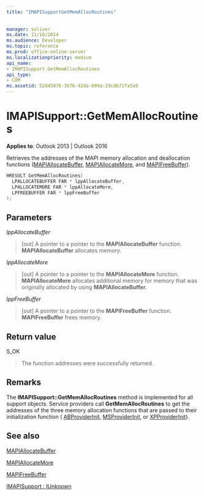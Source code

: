 ```yaml
---
title: "IMAPISupportGetMemAllocRoutines"
 
 
manager: soliver
ms.date: 11/16/2014
ms.audience: Developer
ms.topic: reference
ms.prod: office-online-server
ms.localizationpriority: medium
api_name:
- IMAPISupport.GetMemAllocRoutines
api_type:
- COM
ms.assetid: 52d45876-367b-42da-b99a-29cdb71fa5a9
---
```


# IMAPISupport::GetMemAllocRoutines

  
  
**Applies to**: Outlook 2013 | Outlook 2016 
  
Retrieves the addresses of the MAPI memory allocation and deallocation functions ([MAPIAllocateBuffer](mapiallocatebuffer.md), [MAPIAllocateMore](mapiallocatemore.md), and [MAPIFreeBuffer](mapifreebuffer.md)).
  
```cpp
HRESULT GetMemAllocRoutines(
  LPALLOCATEBUFFER FAR * lppAllocateBuffer,
  LPALLOCATEMORE FAR * lppAllocateMore,
  LPFREEBUFFER FAR * lppFreeBuffer
);
```

## Parameters

 _lppAllocateBuffer_
  
> [out] A pointer to a pointer to the **MAPIAllocateBuffer** function. **MAPIAllocateBuffer** allocates memory. 
    
 _lppAllocateMore_
  
> [out] A pointer to a pointer to the **MAPIAllocateMore** function. **MAPIAllocateMore** allocates additional memory for memory that was originally allocated by using **MAPIAllocateBuffer**.
    
 _lppFreeBuffer_
  
> [out] A pointer to a pointer to the **MAPIFreeBuffer** function. **MAPIFreeBuffer** frees memory. 
    
## Return value

S_OK 
  
> The function addresses were successfully returned.
    
## Remarks

The **IMAPISupport::GetMemAllocRoutines** method is implemented for all support objects. Service providers call **GetMemAllocRoutines** to get the addresses of the three memory allocation functions that are passed to their initialization function ( [ABProviderInit](abproviderinit.md), [MSProviderInit](msproviderinit.md), or [XPProviderInit](xpproviderinit.md)). 
  
## See also



[MAPIAllocateBuffer](mapiallocatebuffer.md)
  
[MAPIAllocateMore](mapiallocatemore.md)
  
[MAPIFreeBuffer](mapifreebuffer.md)
  
[IMAPISupport : IUnknown](imapisupportiunknown.md)

